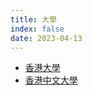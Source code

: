 ```yaml
---
title: 大學
index: false
date: 2023-04-13
---
```

<adsense></adsense>

- [香港大學](university-of-hong-kong.md)
- [香港中文大學](chinese-university-of-hong-kong.md)